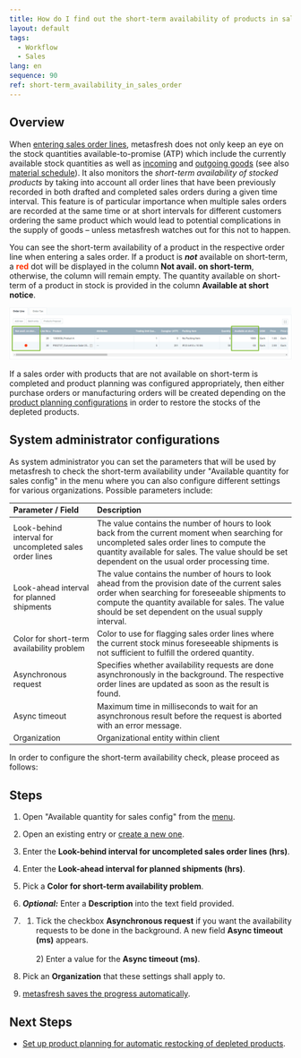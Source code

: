 ```yaml
---
title: How do I find out the short-term availability of products in sales orders?
layout: default
tags:
  - Workflow
  - Sales
lang: en
sequence: 90
ref: short-term_availability_in_sales_order
---
```


## Overview
When [entering sales order lines](SalesOrder_recording), metasfresh does not only keep an eye on the stock quantities available-to-promise (ATP) which include the currently available stock quantities as well as [incoming](CreateGoodsReceipt) and [outgoing goods](Ship_SalesOrder) (see also [material schedule](Menu)). It also monitors the *short-term availability of stocked products* by taking into account all order lines that have been previously recorded in both drafted and completed sales orders during a given time interval. This feature is of particular importance when multiple sales orders are recorded at the same time or at short intervals for different customers ordering the same product which would lead to potential complications in the supply of goods – unless metasfresh watches out for this not to happen.

You can see the short-term availability of a product in the respective order line when entering a sales order. If a product is ***not*** available on short-term, a **<span style="color:#ff3200">red</span>** dot will be displayed in the column **Not avail. on short-term**, otherwise, the column will remain empty. The quantity available on short-term of a product in stock is provided in the column **Available at short notice**.

![](assets/Short-term_availability_in_sales_order.png)

If a sales order with products that are not available on short-term is completed and product planning was configured appropriately, then either purchase orders or manufacturing orders will be created depending on the [product planning configurations](Productplanning) in order to restore the stocks of the depleted products.

## System administrator configurations
As system administrator you can set the parameters that will be used by metasfresh to check the short-term availability under "Available quantity for sales config" in the menu where you can also configure different settings for various organizations. Possible parameters include:

| Parameter / Field | Description |
| :--- | :--- |
| Look-behind interval for uncompleted sales order lines | The value contains the number of hours to look back from the current moment when searching for uncompleted sales order lines to compute the quantity available for sales. The value should be set dependent on the usual order processing time. |
| Look-ahead interval for planned shipments | The value contains the number of hours to look ahead from the provision date of the current sales order when searching for foreseeable shipments to compute the quantity available for sales. The value should be set dependent on the usual supply interval. |
| Color for short-term availability problem | Color to use for flagging sales order lines where the current stock minus foreseeable shipments is not sufficient to fulfill the ordered quantity. |
| Asynchronous request | Specifies whether availability requests are done asynchronously in the background. The respective order lines are updated as soon as the result is found. |
| Async timeout | Maximum time in milliseconds to wait for an asynchronous result before the request is aborted with an error message. |
| Organization | Organizational entity within client |

In order to configure the short-term availability check, please proceed as follows:

## Steps
1. Open "Available quantity for sales config" from the [menu](Menu).
1. Open an existing entry or [create a new one](New_Record_Window).
1. Enter the **Look-behind interval for uncompleted sales order lines (hrs)**.
1. Enter the **Look-ahead interval for planned shipments (hrs)**.
1. Pick a **Color for short-term availability problem**.
1. ***Optional:*** Enter a **Description** into the text field provided.
1. 1) Tick the checkbox **Asynchronous request** if you want the availability requests to be done in the background. A new field **Async timeout (ms)** appears.<br><br> 2) Enter a value for the **Async timeout (ms)**.

1. Pick an **Organization** that these settings shall apply to.
1. [metasfresh saves the progress automatically](Saveindicator).

## Next Steps
- [Set up product planning for automatic restocking of depleted products](Productplanning).
